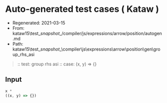 # Auto-generated test cases ( Kataw )
- Regenerated: 2021-03-15
- From: kataw15\test\__snapshot__/compiler/js/expressions/arrow/position/autogen.md
- Path: kataw15\test\__snapshot__\compiler\js\expressions\arrow\position\gen\group_rhs_asi
> :: test: group rhs asi
> :: case: (x, y) => {}
## Input

`````js
x *
((x, y) => {})
`````
